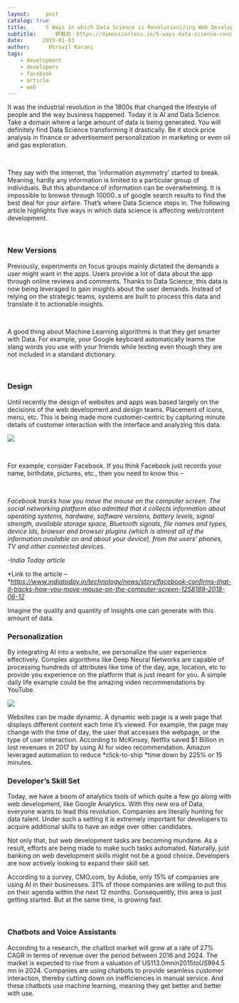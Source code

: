 ```yaml
---
layout:     post
catalog: true
title:      5 Ways in which Data Science is Revolutionizing Web Development
subtitle:      转载自：https://dimensionless.in/5-ways-data-science-revolutionizing-web-development/
date:      2019-01-03
author:      Dhruvil Karani
tags:
    - development
    - developers
    - facebook
    - article
    - web
---
```


It was the industrial revolution in the 1800s that changed the lifestyle of people and the way business happened. Today it is AI and Data Science. Take a domain where a large amount of data is being generated. You will definitely find Data Science transforming it drastically. Be it stock price analysis in finance or advertisement personalization in marketing or even oil and gas exploration.

 

They say with the internet, the ‘information asymmetry’ started to break. Meaning, hardly any information is limited to a particular group of individuals. But this abundance of information can be overwhelming. It is impossible to browse through 10000..s of google search results to find the best deal for your airfare. That’s where Data Science steps in. The following article highlights five ways in which data science is affecting web/content development.  

 

### New Versions

Previously, experiments on focus groups mainly dictated the demands a user might want in the apps. Users provide a lot of data about the app through online reviews and comments. Thanks to Data Science, this data is now being leveraged to gain insights about the user demands. Instead of relying on the strategic teams, systems are built to process this data and translate it to actionable insights.

 

A good thing about Machine Learning algorithms is that they get smarter with Data. For example, your Google keyboard automatically learns the slang words you use with your friends while texting even though they are not included in a standard dictionary.

 

### Design

Until recently the design of websites and apps was based largely on the decisions of the web development and design teams. Placement of icons, menu, etc. This is being made more customer-centric by capturing minute details of customer interaction with the interface and analyzing this data.

![](https://dimensionless.in/wp-content/uploads/2019/01/uiux.jpeg)


 

For example, consider Facebook. If you think Facebook just records your name, birthdate, pictures, etc., then you need to know this – 

 

*Facebook tracks how you move the mouse on the computer screen. The social networking platform also admitted that it collects information about operating systems, hardware, software versions, battery levels, signal strength, available storage space, Bluetooth signals, file names and types, device Ids, browser and browser plugins (which is almost all of the information available on and about your device), from the users’ phones, TV and other connected devices.*

*-India Today article*

*Link to the article – **https://www.indiatoday.in/technology/news/story/facebook-confirms-that-it-tracks-how-you-move-mouse-on-the-computer-screen-1258189-2018-06-12*

Imagine the quality and quantity of insights one can generate with this amount of data.

### Personalization

By integrating AI into a website, we personalize the user experience effectively. Complex algorithms like Deep Neural Networks are capable of processing hundreds of attributes like time of the day, age, location, etc to provide you experience on the platform that is just meant for you. A simple daily life example could be the amazing video recommendations by YouTube.

![](https://dimensionless.in/wp-content/uploads/2019/01/personalization-AI-300x136.jpg)


Websites can be made dynamic. A dynamic web page is a web page that displays different content each time it’s viewed. For example, the page may change with the time of day, the user that accesses the webpage, or the type of user interaction. According to McKinsey, Netflix saved $1 Billion in lost revenues in 2017 by using AI for video recommendation. Amazon leveraged automation to reduce *click-to-ship *time down by 225% or 15 minutes.

### Developer’s Skill Set

Today, we have a boom of analytics tools of which quite a few go along with web development, like Google Analytics. With this new era of Data, everyone wants to lead this revolution. Companies are literally hunting for data talent. Under such a setting it is extremely important for developers to acquire additional skills to have an edge over other candidates.

Not only that, but web development tasks are becoming mundane. As a result, efforts are being made to make such tasks automated. Naturally, just banking on web development skills might not be a good choice. Developers are now actively looking to expand their skill set.

According to a survey, CMO.com, by Adobe, only 15% of companies are using AI in their businesses. 31% of those companies are willing to put this on their agenda within the next 12 months. Consequently, this area is just getting started. But at the same time, is growing fast.

 

### Chatbots and Voice Assistants

According to a research, the chatbot market will grow at a rate of 27% CAGR in terms of revenue over the period between 2016 and 2024. The market is expected to rise from a valuation of US$113.0 mn in 2015 to US$994.5 mn in 2024. Companies are using chatbots to provide seamless customer interaction, thereby cutting down on inefficiencies in manual service. And these chatbots use machine learning, meaning they get better and better with use.
